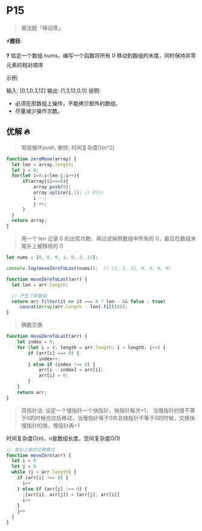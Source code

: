 # P15

> 算法题「移动零」

**⚡题目**:

❓ 给定一个数组 nums，编写一个函数将所有 0 移动到数组的末尾，同时保持非零元素的相对顺序

示例:

输入: [0,1,0,3,12]
输出: [1,3,12,0,0]
说明:

- 必须在原数组上操作，不能拷贝额外的数组。
- 尽量减少操作次数。

## 优解 🔥

> 常规循环push, 删除; 时间复杂度O(n^2)

```js
function zeroMove(array) {
  let len = array.length;
  let j = 0;
  for(let i=0;i<len-j;i++){
      if(array[i]===0){
          array.push(0);
          array.splice(i,1); // O(n)
          i --;
          j ++;
      }
  }
  return array;
}
```

> 用一个 len 记录 0 的出现次数，再过滤掉原数组中所有的 0，最后在数组末尾补上被移除的 0

```js
let nums = [0, 0, 0, 1, 0, 3, 12];

console.log(moveZeroToLast(nums));  // [1, 3, 12, 0, 0, 0, 0]

function moveZeroToLast(arr) {
  let len = arr.length;

  // 产生了新数组
  return arr.filter(it => it === 0 ? len-- && false : true)
    .concat(Array(arr.length - len).fill(0));
}
```

> 俩数交换

```js
function moveZeroToLast(arr) {
    let index = 0;
    for (let i = 0, length = arr.length; i < length; i++) {
        if (arr[i] === 0) {
            index++;
        } else if (index !== 0) {
            arr[i - index] = arr[i];
            arr[i] = 0;
        }
    }
    return arr;
}
```

> 双指针法: 设定一个慢指针一个快指针，快指针每次+1， 当慢指针的值不等于0的时候也往后移动，当慢指针等于0并且快指针不等于0的时候，交换快慢指针的值，慢指针再+1

时间复杂度O(n)，n是数组长度，空间复杂度O(1)

```js
// 类似上面的交换模式
function moveZero(arr) {
  let i = 0
  let j = 0
  while (j < arr.length) {
    if (arr[i] !== 0) {
      i++
    } else if (arr[j] !== 0) {
      ;[arr[i], arr[j]] = [arr[j], arr[i]]
      i++
    }
    j++
  }
}
```
